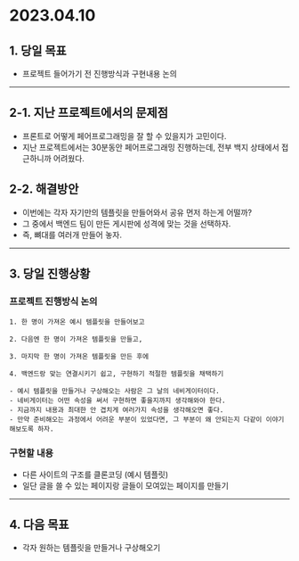 # 2023.04.10 

## 1. 당일 목표 
 - 프로젝트 들어가기 전 진행방식과 구현내용 논의

---

## 2-1. 지난 프로젝트에서의 문제점

 - 프론트로 어떻게 페어프로그래밍을 잘 할 수 있을지가 고민이다.
 - 지난 프로젝트에서는 30분동안 페어프로그래밍 진행하는데, 전부 백지 상태에서 접근하니까 어려웠다.

## 2-2. 해결방안
 - 이번에는 각자 자기만의 템플릿을 만들어와서 공유 먼저 하는게 어떨까?
 - 그 중에서 백엔드 팀이 만든 게시판에 성격에 맞는 것을 선택하자.
 - 즉, 뼈대를 여러개 만들어 놓자.

---

## 3. 당일 진행상황

### 프로젝트 진행방식 논의

```
1. 한 명이 가져온 예시 템플릿을 만들어보고

2. 다음엔 한 명이 가져온 템플릿을 만들고,

3. 마지막 한 명이 가져온 템플릿을 만든 후에

4. 백엔드랑 맞는 연결시키기 쉽고, 구현하기 적절한 템플릿을 채택하기

- 예시 템플릿을 만들거나 구상해오는 사람은 그 날의 네비게이터이다.
- 네비게이터는 어떤 속성을 써서 구현하면 좋을지까지 생각해와야 한다.
- 지금까지 내용과 최대한 안 겹치게 여러가지 속성을 생각해오면 좋다.
- 만약 준비해오는 과정에서 어려운 부분이 있었다면, 그 부분이 왜 안되는지 다같이 이야기 해보도록 하자.
```

### 구현할 내용

- 다른 사이트의 구조를 클론코딩 (예시 템플릿)
- 일단 글을 쓸 수 있는 페이지랑 글들이 모여있는 페이지를 만들기

---

## 4. 다음 목표

- 각자 원하는 템플릿을 만들거나 구상해오기